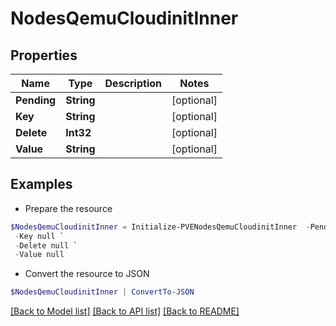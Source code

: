# NodesQemuCloudinitInner
## Properties

Name | Type | Description | Notes
------------ | ------------- | ------------- | -------------
**Pending** | **String** |  | [optional] 
**Key** | **String** |  | [optional] 
**Delete** | **Int32** |  | [optional] 
**Value** | **String** |  | [optional] 

## Examples

- Prepare the resource
```powershell
$NodesQemuCloudinitInner = Initialize-PVENodesQemuCloudinitInner  -Pending null `
 -Key null `
 -Delete null `
 -Value null
```

- Convert the resource to JSON
```powershell
$NodesQemuCloudinitInner | ConvertTo-JSON
```

[[Back to Model list]](../README.md#documentation-for-models) [[Back to API list]](../README.md#documentation-for-api-endpoints) [[Back to README]](../README.md)

